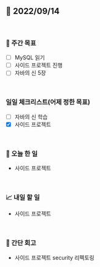 ## 📅 2022/09/14

<br/>

### 🏹 주간 목표

- [ ] MySQL 읽기
- [ ] 사이드 프로젝트 진행
- [ ] 자바의 신 5장

<br/>

### 일일 체크리스트(어제 정한 목표)

- [ ] 자바의 신 학습
- [x] 사이드 프로젝트

<br/>

### 💯 오늘 한 일

- 사이드 프로젝트

<br/>

### 📈 내일 할 일

- 사이드 프로젝트

<br/>

### 🧐 간단 회고

- 사이드 프로젝트 security 리펙토링